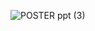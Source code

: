 ![POSTER ppt (3)](https://github.com/Priyanshi0912/Mini_Project_Sem_6/assets/101731203/2b7152e9-b69b-4e94-b73e-0ac7b855745c)
